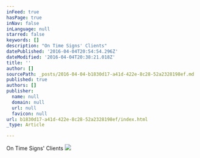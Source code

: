 ```yaml
---
inFeed: true
hasPage: true
inNav: false
inLanguage: null
starred: false
keywords: []
description: "On Time Signs' Clients"
datePublished: '2016-04-04T20:54:54.296Z'
dateModified: '2016-04-04T20:38:21.018Z'
title: ''
author: []
sourcePath: _posts/2016-04-04-b1830d17-a41d-422e-8c28-52a2328198ef.md
published: true
authors: []
publisher:
  name: null
  domain: null
  url: null
  favicon: null
url: b1830d17-a41d-422e-8c28-52a2328198ef/index.html
_type: Article

---
```

On Time Signs' Clients
![](https://the-grid-user-content.s3-us-west-2.amazonaws.com/a28197f1-9a7b-4358-9e2d-48bec2753faa.jpg)